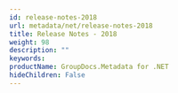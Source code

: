 ```yaml
---
id: release-notes-2018
url: metadata/net/release-notes-2018
title: Release Notes - 2018
weight: 98
description: ""
keywords: 
productName: GroupDocs.Metadata for .NET
hideChildren: False
---
```

